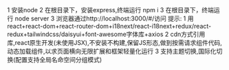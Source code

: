 1 安装node
2 在根目录下，安装express,终端运行 npm i
3 在根目录下，终端运行 node server
3 浏览器通过http://localhost:3000/#/访问
提示:
1 用react+react-dom+react-router-dom+i18next/react-i18next+redux/react-redux+tailwindcss/daisyui+font-awesome字体库+axios
2 cdn方式引用库,react原生开发(未使用JSX),不安装不构建,保留JS形态,做到按需请求组件代码,动态加载组件,以求页面横向无限扩展和框架轻量化运行
3 支持主题切换,国际化切换(配置支持全局名命空间分组模式)